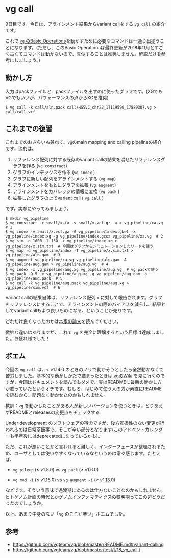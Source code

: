 # vg call

9日目です。今日は、アラインメント結果からvariant callをする `vg call` の紹介です。

これで [`vg` のBasic Operations](https://github.com/vgteam/vg/wiki/Basic-Operations)を動かすために必要なコマンドは一通り出揃うことになります。(ただし、このBasic Operationsは最終更新が2018年11月とすごく古くてコマンドは動かないので、真似することは推奨しません。解説だけを参考にしましょう。)



## 動かし方

入力はpackファイルと、packファイルを出すのに使ったグラフです。(XGでもVGでもいいが、パフォーマンスの点からXGを推奨)

```shell
$ vg call -k call/aln.pack call/HGSVC_chr22_17119590_17880307.vg > call/call.vcf
```



## これまでの復習

これまでのおさらいも兼ねて、`vg`のmain mapping and calling pipelineの紹介です。流れは、

1. リファレンス配列に対する既存のvariant callの結果を混ぜたリファレンスグラフを作る (`vg construct`)
2. グラフのインデックスを作る (`vg index` )
3. グラフに新しい配列をアラインメントする (`vg map`)
4. アラインメントをもとにグラフを拡張 (`vg augment`)
5. アラインメントをカバレッジの情報に変換 (`vg pack` )
6. 拡張したグラフの上でvariant call ( `vg call` )

です。実際にやってみましょう。

```shell
$ mkdir vg_pipeline
$ vg construct -r small/x.fa -v small/x.vcf.gz -a > vg_pipeline/xa.vg  # 1
$ vg index -v small/x.vcf.gz -G vg_pipeline/index.gbwt -x vg_pipeline/index.xg -g vg_pipeline/index.gcsa vg_pipeline/xa.vg  # 2
$ vg sim -n 1000 -l 150 -x vg_pipeline/index.xg > vg_pipeline/x.sim.txt  # 今回はグラフからシミュレーションしたリードを使う
$ vg map -d vg_pipeline/index -T vg_pipeline/x.sim.txt > vg_pipeline/aln.gam  # 3
$ vg augment vg_pipeline/xa.vg vg_pipeline/aln.gam -A vg_pipeline/aug.gam > vg_pipeline/aug.vg  # 4
$ vg index -x vg_pipeline/aug.xg vg_pipeline/aug.vg  # vg packで使う
$ vg pack -Q 5 -x vg_pipeline/aug.xg -g vg_pipeline/aug.gam -o vg_pipeline/aug.pack  # 5
$ vg call -k vg_pipeline/aug.pack vg_pipeline/aug.xg > vg_pipeline/sim.vcf  # 6
```

Variant callの結果自体は、リファレンス配列 `x` に対して報告されます。グラフをリファレンスにすることで、アラインメントの際のバイアスを減らし、結果としてvariant callもより良いものになる、ということが売りです。

どれだけ良くなったのかは[本家の論文](https://www.nature.com/articles/nbt.4227)を読んでください。



微妙な違いはありますが、これで `vg` を完全に理解するという目標は達成しました。お疲れ様でした！



## ポエム

今回の `vg call` は、< v1.14.0 のときのノリで動かそうとしたら全然動かなくて苦労しました。基本的な動かしかたで詰まったときは [vgのWiki](https://github.com/vgteam/vg/wiki) を見に行くのですが、今回はドキュメントを読んでもダメで、実はREADMEに最新の動かし方が載っていたというオチです。むしろ、はじめて使う人の方が素直にREADMEを読むから、問題なく動かせたのかもしれません。

教訓：`vg` を動かしたことがある人が新しいバージョンを使うときは、とりあえずREADMEとreleasesの変更点もチェックする



Under development のソフトウェアの宿命ですが、後方互換性のない変更が行われるのは日常茶飯事で、そこが辛い部分となります(このアドベントカレンダーも半年後にはdeprecatedになっているかも)。

ただ、これが悪いことかと言われると難しく、インターフェースが整理されるため、ユーザとしては使いやすくなっているなというのは常々感じます。たとえば、

* `vg pileup` (≤ v1.5.0) vs `vg pack` (≥ v1.6.0)

* `vg mod -i` (≤ v1.16.0) vs `vg augment -i` (≥ v1.13.0)

などです。そういう意味で過渡期にあるのは仕方ないことなのかもしれません。ヒトゲノム計画の時代とかゲノムインフォマティクスの黎明期ってこの辺どうだったのでしょうか。



以上、あまり中身のない「`vg` のここが辛い」ポエムでした。



## 参考

* https://github.com/vgteam/vg/blob/master/README.md#variant-calling
* https://github.com/vgteam/vg/blob/master/test/t/18_vg_call.t